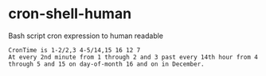 # cron-shell-human
Bash script cron expression to human readable
```
CronTime is 1-2/2,3 4-5/14,15 16 12 7
At every 2nd minute from 1 through 2 and 3 past every 14th hour from 4 through 5 and 15 on day-of-month 16 and on in December.
```
